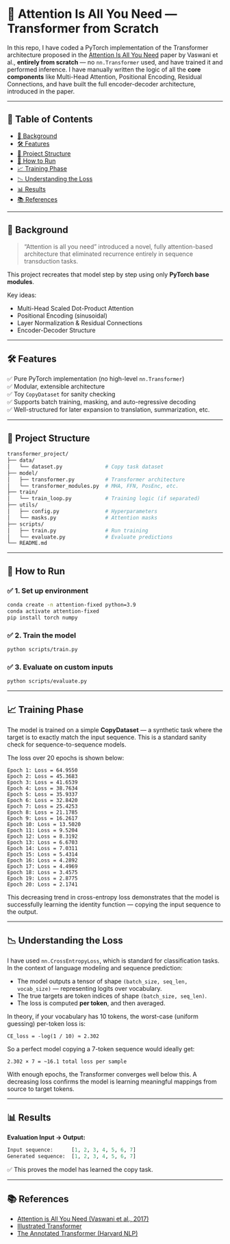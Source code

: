 # 🧠 Attention Is All You Need — Transformer from Scratch

In this repo, I have coded a PyTorch implementation of the Transformer architecture proposed in the [Attention Is All You Need](https://arxiv.org/abs/1706.03762) paper by Vaswani et al., **entirely from scratch** — no `nn.Transformer` used, and have trained it and performed inference. I have manually written the logic of all the **core components** like Multi-Head Attention, Positional Encoding, Residual Connections, and have built the full encoder-decoder architecture, introduced in the paper.

---

## 📌 Table of Contents

- [📖 Background](#-background)
- [🛠 Features](#-features)
- [📂 Project Structure](#-project-structure)
- [🚀 How to Run](#-how-to-run)
- [📈 Training Phase](#-training-phase)
- [📉 Understanding the Loss](#-understanding-the-loss)
- [📊 Results](#-results)
- [📚 References](#-references)

---

## 📖 Background

> “Attention is all you need” introduced a novel, fully attention-based architecture that eliminated recurrence entirely in sequence transduction tasks.

This project recreates that model step by step using only **PyTorch base modules**.

Key ideas:
- Multi-Head Scaled Dot-Product Attention
- Positional Encoding (sinusoidal)
- Layer Normalization & Residual Connections
- Encoder-Decoder Structure

---

## 🛠 Features

✅ Pure PyTorch implementation (no high-level `nn.Transformer`)  
✅ Modular, extensible architecture  
✅ Toy `CopyDataset` for sanity checking  
✅ Supports batch training, masking, and auto-regressive decoding  
✅ Well-structured for later expansion to translation, summarization, etc.

---

## 📂 Project Structure

```bash
transformer_project/
├── data/
│   └── dataset.py              # Copy task dataset
├── model/
│   ├── transformer.py          # Transformer architecture
│   └── transformer_modules.py  # MHA, FFN, PosEnc, etc.
├── train/
│   └── train_loop.py           # Training logic (if separated)
├── utils/
│   ├── config.py               # Hyperparameters
│   └── masks.py                # Attention masks
├── scripts/
│   ├── train.py                # Run training
│   └── evaluate.py             # Evaluate predictions
└── README.md
```

---

## 🚀 How to Run

### ✅ 1. Set up environment

```bash
conda create -n attention-fixed python=3.9
conda activate attention-fixed
pip install torch numpy
```

### ✅ 2. Train the model

```bash
python scripts/train.py
```

### ✅ 3. Evaluate on custom inputs

```bash
python scripts/evaluate.py
```

---

## 📈 Training Phase

The model is trained on a simple **CopyDataset** — a synthetic task where the target is to exactly match the input sequence. This is a standard sanity check for sequence-to-sequence models.

The loss over 20 epochs is shown below:

```
Epoch 1: Loss = 64.9550
Epoch 2: Loss = 45.3683
Epoch 3: Loss = 41.6539
Epoch 4: Loss = 38.7634
Epoch 5: Loss = 35.9337
Epoch 6: Loss = 32.8420
Epoch 7: Loss = 25.4253
Epoch 8: Loss = 21.1785
Epoch 9: Loss = 16.2617
Epoch 10: Loss = 13.5020
Epoch 11: Loss = 9.5204
Epoch 12: Loss = 8.3192
Epoch 13: Loss = 6.6703
Epoch 14: Loss = 7.0311
Epoch 15: Loss = 5.4314
Epoch 16: Loss = 4.2892
Epoch 17: Loss = 4.4969
Epoch 18: Loss = 3.4575
Epoch 19: Loss = 2.8775
Epoch 20: Loss = 2.1741
```

This decreasing trend in cross-entropy loss demonstrates that the model is successfully learning the identity function — copying the input sequence to the output.

---

## 📉 Understanding the Loss

I have used `nn.CrossEntropyLoss`, which is standard for classification tasks. In the context of language modeling and sequence prediction:

- The model outputs a tensor of shape `(batch_size, seq_len, vocab_size)` — representing logits over vocabulary.
- The true targets are token indices of shape `(batch_size, seq_len)`.
- The loss is computed **per token**, and then averaged.

In theory, if your vocabulary has 10 tokens, the worst-case (uniform guessing) per-token loss is:

```text
CE_loss = -log(1 / 10) ≈ 2.302
```

So a perfect model copying a 7-token sequence would ideally get:

```text
2.302 × 7 = ~16.1 total loss per sample
```

With enough epochs, the Transformer converges well below this. A decreasing loss confirms the model is learning meaningful mappings from source to target tokens.

---

## 📊 Results

**Evaluation Input → Output:**

```python
Input sequence:      [1, 2, 3, 4, 5, 6, 7]
Generated sequence:  [1, 2, 3, 4, 5, 6, 7]
```

✅ This proves the model has learned the copy task.

---

## 📚 References

- [Attention is All You Need (Vaswani et al., 2017)](https://arxiv.org/abs/1706.03762)
- [Illustrated Transformer](https://jalammar.github.io/illustrated-transformer/)
- [The Annotated Transformer (Harvard NLP)](http://nlp.seas.harvard.edu/2018/04/03/attention.html)
